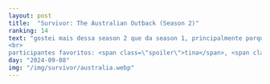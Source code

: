 ```yaml
---
layout: post
title:  "Survivor: The Australian Outback (Season 2)"
ranking: 14
text: "gostei mais dessa season 2 que da season 1, principalmente porque não tem toda aquela aversão a formar alianças e votar com estratégia. acho que os momentos meio slice of life também me fizeram conectar mais com os participantes. mas nessas temporadas antigas ainda sinto muita saudade de estratégias mais elaboradas.<br>
<br>
participantes favoritos: <span class=\"spoiler\">tina</span>, <span class=\"spoiler\">colby</span> e <span class=\"spoiler\">rodger</span>"
day: "2024-09-08"
img: "/img/survivor/australia.webp"
---
```

